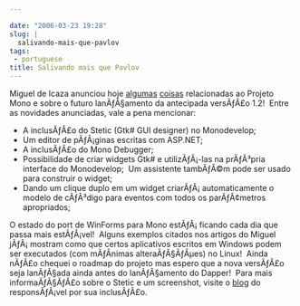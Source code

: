 ```yaml
---

date: "2006-03-23 19:28"
slug: |
  salivando-mais-que-pavlov
tags:
 - portuguese
title: Salivando mais que Pavlov
---
```


Miguel de Icaza anunciou hoje
[algumas](http://tirania.org/blog/archive/2006/Mar-22.html)
[coisas](http://tirania.org/blog/archive/2006/Mar-23.html) relacionadas
ao Projeto Mono e sobre o futuro lanÃƒÂ§amento da antecipada versÃƒÂ£o
1.2!  Entre as novidades anunciadas, vale a pena mencionar:

-   A inclusÃƒÂ£o do Stetic (Gtk\# GUI designer) no Monodevelop;
-   Um editor de pÃƒÂ¡ginas escritas com ASP.NET;
-   A inclusÃƒÂ£o do Mono Debugger;
-   Possibilidade de criar widgets Gtk\# e utilizÃƒÂ¡-las na prÃƒÂ³pria
    interface do Monodevelop;  Um assistente tambÃƒÂ©m pode ser usado
    para construir o widget;
-   Dando um clique duplo em um widget criarÃƒÂ¡ automaticamente o
    modelo de cÃƒÂ³digo para eventos com todos os parÃƒÂ¢metros
    apropriados;

O estado do port de WinForms para Mono estÃƒÂ¡ ficando cada dia que
passa mais estÃƒÂ¡vel!  Alguns exemplos citados nos artigos do Miguel
jÃƒÂ¡ mostram como que certos aplicativos escritos em Windows podem ser
executados (com mÃƒÂ­nimas alteraÃƒÂ§ÃƒÂµes) no Linux!  Ainda nÃƒÂ£o
chequei o roadmap do projeto mas espero que a nova versÃƒÂ£o seja
lanÃƒÂ§ada ainda antes do lanÃƒÂ§amento do Dapper!  Para mais
informaÃƒÂ§ÃƒÂ£o sobre o Stetic e um screenshot, visite o
[blog](http://primates.ximian.com/%7Elluis/blog/pivot/entry.php?id=49)
do responsÃƒÂ¡vel por sua inclusÃƒÂ£o.
